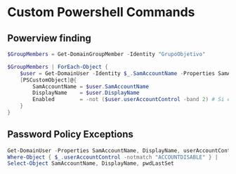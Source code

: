 # Custom Powershell Commands

## Powerview finding

```powershell
$GroupMembers = Get-DomainGroupMember -Identity "GrupoObjetivo"

$GroupMembers | ForEach-Object {
    $user = Get-DomainUser -Identity $_.SamAccountName -Properties SamAccountName, DisplayName, userAccountControl
    [PSCustomObject]@{
        SamAccountName = $user.SamAccountName
        DisplayName    = $user.DisplayName
        Enabled        = -not ($user.userAccountControl -band 2) # Si el bit 2 está activado, la cuenta está deshabilitada
    }
}
```

## Password Policy Exceptions

```powershell
Get-DomainUser -Properties SamAccountName, DisplayName, userAccountControl, pwdLastSet | 
Where-Object { $_.userAccountControl -notmatch "ACCOUNTDISABLE" } | 
Select-Object SamAccountName, DisplayName, pwdLastSet
```